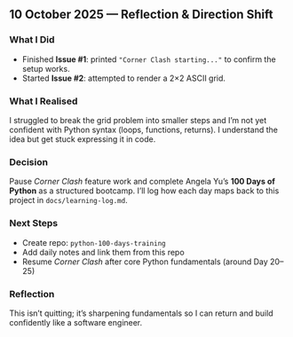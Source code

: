 ## 10 October 2025 — Reflection & Direction Shift

### What I Did
- Finished **Issue #1**: printed `"Corner Clash starting..."` to confirm the setup works.
- Started **Issue #2**: attempted to render a 2×2 ASCII grid.

### What I Realised
I struggled to break the grid problem into smaller steps and I’m not yet confident with Python syntax (loops, functions, returns). I understand the idea but get stuck expressing it in code.

### Decision
Pause *Corner Clash* feature work and complete Angela Yu’s **100 Days of Python** as a structured bootcamp. I’ll log how each day maps back to this project in `docs/learning-log.md`.

### Next Steps
- Create repo: `python-100-days-training`
- Add daily notes and link them from this repo
- Resume *Corner Clash* after core Python fundamentals (around Day 20–25)

### Reflection
This isn’t quitting; it’s sharpening fundamentals so I can return and build confidently like a software engineer.
